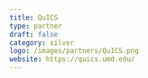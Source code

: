 ```yaml
---
title: QuICS
type: partner
draft: false
category: silver
logo: /images/partners/QuICS.png
website: https://quics.umd.edu/
---
```

